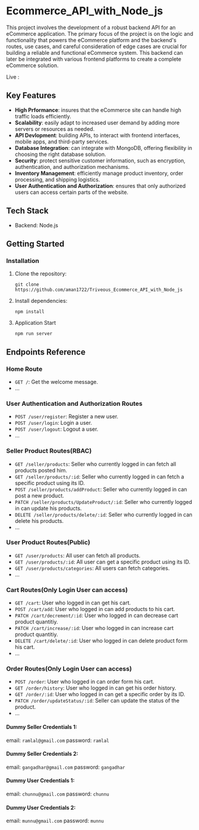 # Ecommerce_API_with_Node_js

This project involves the development of a robust backend API for an eCommerce application. The primary focus of the project is on the logic and functionality that powers the eCommerce platform and the backend's routes, use cases, and careful consideration of edge cases are crucial for building a reliable and functional eCommerce system. This backend can later be integrated with various frontend platforms to create a complete eCommerce solution.

Live : 

## Key Features

- **High Prformance**: insures that the eCommerce site can handle high traffic loads efficiently.
- **Scalability**: easily adapt to increased user demand by adding more servers or resources as needed.
- **API Devlopment**: building APIs, to interact with frontend interfaces, mobile apps, and third-party services.
- **Database Integration**: can integrate with MongoDB, offering flexibility in choosing the right database solution.
- **Security**: protect sensitive customer information, such as encryption, authentication, and authorization mechanisms.
- **Inventory Management**: efficiently manage product inventory, order processing, and shipping logistics.
- **User Authentication and Authorization**: ensures that only authorized users can access certain parts of the website.

## Tech Stack

- Backend: Node.js


## Getting Started

### Installation

1. Clone the repository:

   ```
   git clone https://github.com/aman1722/Triveous_Ecommerce_API_with_Node_js
   ```
   
2. Install dependencies:
   ```
   npm install 
   ```

3. Application Start
   ```
   npm run server
   ```


## Endpoints Reference

### Home Route

- `GET /`: Get the welcome message.
- ...


### User Authentication and Authorization Routes

- `POST /user/register`: Register a new user.
- `POST /user/login`: Login a user.
- `POST /user/logout`: Logout a user.
- ...

### Seller Product Routes(RBAC)

- `GET /seller/products`: Seller who currently logged in can fetch all products posted him.
- `GET /seller/products/:id`:  Seller who currently logged in can fetch a specific product using its ID.
- `POST /seller/products/addProduct`:  Seller who currently logged in can post a new product.
- `PATCH /seller/products/UpdateProduct/:id`:  Seller who currently logged in can update his products.
- `DELETE /seller/products/delete/:id`:  Seller who currently logged in can delete his products.
- ...

### User Product Routes(Public)

- `GET /user/products`: All user can fetch all products.
- `GET /user/products/:id`: All user can get a specific product using its ID.
- `GET /user/products/categories`: All users can fetch categories.
- ...

### Cart Routes(Only Login User can access)

- `GET /cart`: User who logged in can get his cart.
- `POST /cart/add`: User who logged in can add products to his cart.
- `PATCH /cart/decrement/:id`: User who logged in can decrease cart product quantitiy.
- `PATCH /cart/increase/:id`: User who logged in can increase cart product quantitiy.
- `DELETE /cart/delete/:id`: User who logged in can delete product form his cart.
- ...

### Order Routes(Only Login User can access)

- `POST /order`: User who logged in can order form his cart.
- `GET /order/history`: User who logged in can get his order history.
- `GET /order/:id`: User who logged in can get a specific order by its ID.
- `PATCH /order/updateStatus/:id`: Seller can update the status of the product.
- ...



#### Dummy Seller Credentials 1: 
email: `ramlal@gmail.com`
password: `ramlal`


#### Dummy Seller Credentials 2: 
email: `gangadhar@gmail.com`
password: `gangadhar`


#### Dummy User Credentials 1: 
email: `chunnu@gmail.com`
password: `chunnu`


#### Dummy User Credentials 2: 
email: `munnu@gmail.com`
password: `munnu`